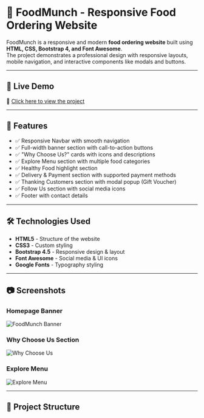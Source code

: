# 🍴 FoodMunch - Responsive Food Ordering Website

FoodMunch is a responsive and modern **food ordering website** built using **HTML, CSS, Bootstrap 4, and Font Awesome**.  
The project demonstrates a professional design with responsive layouts, mobile navigation, and interactive components like modals and buttons.

---

## 🚀 Live Demo  
🔗 [Click here to view the project](https://growth1project1.ccbp.tech)

---

## 📌 Features

- ✅ Responsive Navbar with smooth navigation  
- ✅ Full-width banner section with call-to-action buttons  
- ✅ "Why Choose Us?" cards with icons and descriptions  
- ✅ Explore Menu section with multiple food categories  
- ✅ Healthy Food highlight section  
- ✅ Delivery & Payment section with supported payment methods  
- ✅ Thanking Customers section with modal popup (Gift Voucher)  
- ✅ Follow Us section with social media icons  
- ✅ Footer with contact details  

---

## 🛠️ Technologies Used

- **HTML5** - Structure of the website  
- **CSS3** - Custom styling  
- **Bootstrap 4.5** - Responsive design & layout  
- **Font Awesome** - Social media & UI icons  
- **Google Fonts** - Typography styling  

---

## 📷 Screenshots

### Homepage Banner
![FoodMunch Banner](https://d2clawv67efefq.cloudfront.net/ccbp-responsive-website/foodmunch-banner-bg.png)

### Why Choose Us Section
![Why Choose Us](https://d2clawv67efefq.cloudfront.net/ccbp-responsive-website/food-serve.png)

### Explore Menu
![Explore Menu](https://d2clawv67efefq.cloudfront.net/ccbp-responsive-website/em-hyderabadi-biryani-img.png)

---

## 📂 Project Structure

